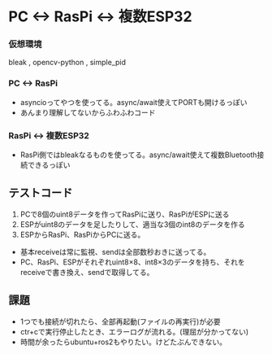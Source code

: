 # PC <-> RasPi <-> 複数ESP32
### 仮想環境
bleak , opencv-python , simple_pid
### PC <-> RasPi
- asyncioってやつを使ってる。async/await使えてPORTも開けるっぽい
- あんまり理解してないからふわふわコード

### RasPi <-> 複数ESP32
- RasPi側ではbleakなるものを使ってる。async/await使えて複数Bluetooth接続できるっぽい

## テストコード
1. PCで8個のuint8データを作ってRasPiに送り、RasPiがESPに送る
2. ESPがuint8のデータを足したりして、適当な3個のint8のデータを作る
3. ESPからRasPi、RasPiからPCに送る。

- 基本receiveは常に監視、sendは全部数秒おきに送ってる。
- PC、RasPi、ESPがそれぞれuint8×8、int8×3のデータを持ち、それをreceiveで書き換え、sendで取得してる。

## 課題
- 1つでも接続が切れたら、全部再起動(ファイルの再実行)が必要
- ctr+cで実行停止したとき、エラーログが流れる。(理屈が分かってない)
- 時間が余ったらubuntu+ros2もやりたい。けどたぶんできない。
